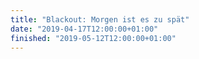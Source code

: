 ```yaml
---
title: "Blackout: Morgen ist es zu spät"
date: "2019-04-17T12:00:00+01:00"
finished: "2019-05-12T12:00:00+01:00"
---
```

